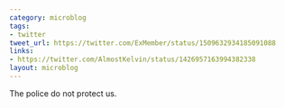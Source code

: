 ```yaml
---
category: microblog
tags:
- twitter
tweet_url: https://twitter.com/ExMember/status/1509632934185091088
links:
- https://twitter.com/AlmostKelvin/status/1426957163994382338
layout: microblog
---
```

The police do not protect us.
